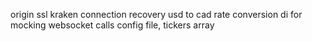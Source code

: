 origin
ssl
kraken connection recovery
usd to cad rate conversion
di for mocking websocket calls
config file, tickers array